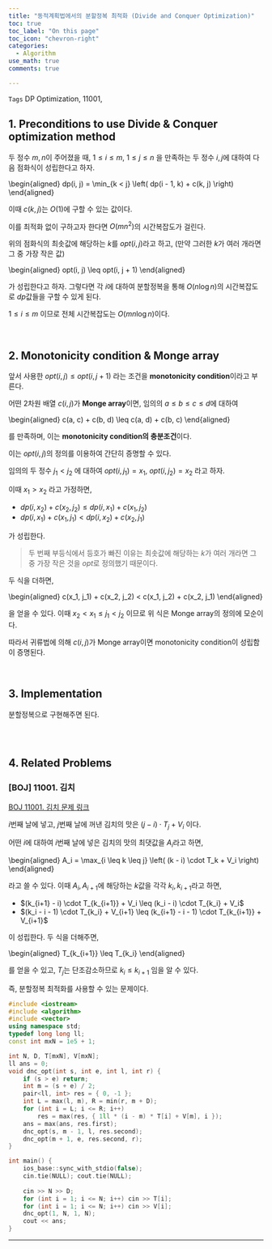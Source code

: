 ```yaml
---
title: "동적계획법에서의 분할정복 최적화 (Divide and Conquer Optimization)"
toc: true
toc_label: "On this page"
toc_icon: "chevron-right"
categories:    
  - Algorithm
use_math: true
comments: true

---
```


`Tags` DP Optimization, 11001, 

## 1. Preconditions to use Divide & Conquer optimization method

두 정수 $m, n$이 주어졌을 때, $1 \leq i \leq m$, $1 \leq j \leq n$ 을 만족하는 두 정수 $i, j$에 대하여 다음 점화식이 성립한다고 하자.

\begin{aligned}
dp(i, j) = \min_{k < j} \left( dp(i - 1, k) + c(k, j) \right)
\end{aligned}

이때 $c(k, j)$는 $O(1)$에 구할 수 있는 값이다.

이를 최적화 없이 구하고자 한다면 $O(mn^2)$의 시간복잡도가 걸린다.

위의 점화식의 최솟값에 해당하는 $k$를 $opt(i, j)$라고 하고, (만약 그러한 $k$가 여러 개라면 그 중 가장 작은 값)

\begin{aligned}
opt(i, j) \leq opt(i, j + 1)
\end{aligned}

가 성립한다고 하자. 그렇다면 각 $i$에 대하여 분할정복을 통해 $O(n \log n)$의 시간복잡도로 $dp$값들을 구할 수 있게 된다.

$1 \leq i \leq m$ 이므로 전체 시간복잡도는 $O(mn \log n)$이다.

<br/>

## 2. Monotonicity condition & Monge array

앞서 사용한 $opt(i, j) \leq opt(i, j + 1)$ 라는 조건을 **monotonicity condition**이라고 부른다.

어떤 2차원 배열 $c(i, j)$가 **Monge array**이면, 임의의 $a \leq b \leq c \leq d$에 대하여

\begin{aligned}
c(a, c) + c(b, d) \leq c(a, d) + c(b, c)
\end{aligned}

를 만족하며, 이는 **monotonicity condition의 충분조건**이다.

이는 $opt(i, j)$의 정의를 이용하여 간단히 증명할 수 있다.

임의의 두 정수 $j_1 < j_2$ 에 대하여 $opt(i, j_1) = x_1$, $opt(i, j_2) = x_2$ 라고 하자.

이때 $x_1 > x_2$ 라고 가정하면,

- $dp(i, x_2) + c(x_2, j_2) \leq dp(i, x_1) + c(x_1, j_2)$
- $dp(i, x_1) + c(x_1, j_1) < dp(i, x_2) + c(x_2, j_1)$

가 성립한다.

> 두 번째 부등식에서 등호가 빠진 이유는 최솟값에 해당하는 $k$가 여러 개라면 그 중 가장 작은 것을 $opt$로 정의했기 때문이다.

두 식을 더하면,

\begin{aligned}
c(x_1, j_1) + c(x_2, j_2) < c(x_1, j_2) + c(x_2, j_1)
\end{aligned}

을 얻을 수 있다. 이때 $x_2 < x_1 \leq j_1 < j_2$ 이므로 위 식은 Monge array의 정의에 모순이다.

따라서 귀류법에 의해 $c(i, j)$가 Monge array이면 monotonicity condition이 성립함이 증명된다.

<br/>

## 3. Implementation

분할정복으로 구현해주면 된다.

```cpp

```

<br/>

## 4. Related Problems

### [BOJ] 11001. 김치

[BOJ 11001. 김치 문제 링크](https://www.acmicpc.net/problem/11001)

$i$번째 날에 넣고, $j$번째 날에 꺼낸 김치의 맛은 $(j - i) \cdot T_j + V_i$ 이다.

어떤 $i$에 대하여 $i$번째 날에 넣은 김치의 맛의 최댓값을 $A_i$라고 하면,

\begin{aligned}
A_i = \max_{i \leq k \leq j} \left( (k - i) \cdot T_k + V_i \right)
\end{aligned}

라고 쓸 수 있다. 이때 $A_i, A_{i+1}$에 해당하는 $k$값을 각각 $k_i, k_{i+1}$라고 하면,

- $(k_{i+1} - i) \cdot T_{k_{i+1}\} + V_i \leq (k_i - i) \cdot T_{k_i} + V_i$
- $(k_i - i - 1) \cdot T_{k_i} + V_{i+1} \leq (k_{i+1} - i - 1) \cdot T_{k_{i+1}\} + V_{i+1}$

이 성립한다. 두 식을 더해주면,

\begin{aligned}
T_{k_{i+1}\} \leq T_{k_i}
\end{aligned}

를 얻을 수 있고, $T_j$는 단조감소하므로 $k_i \leq k_{i+1}$ 임을 알 수 있다.

즉, 분할정복 최적화를 사용할 수 있는 문제이다.

```cpp
#include <iostream>
#include <algorithm>
#include <vector>
using namespace std;
typedef long long ll;
const int mxN = 1e5 + 1;

int N, D, T[mxN], V[mxN];
ll ans = 0;
void dnc_opt(int s, int e, int l, int r) {
    if (s > e) return;
    int m = (s + e) / 2;
    pair<ll, int> res = { 0, -1 };
    int L = max(l, m), R = min(r, m + D);
    for (int i = L; i <= R; i++)
        res = max(res, { 1ll * (i - m) * T[i] + V[m], i });
    ans = max(ans, res.first);
    dnc_opt(s, m - 1, l, res.second);
    dnc_opt(m + 1, e, res.second, r);
}

int main() {
    ios_base::sync_with_stdio(false);
    cin.tie(NULL); cout.tie(NULL);
    
    cin >> N >> D;
    for (int i = 1; i <= N; i++) cin >> T[i];
    for (int i = 1; i <= N; i++) cin >> V[i];
    dnc_opt(1, N, 1, N);
    cout << ans;
}
```

---






